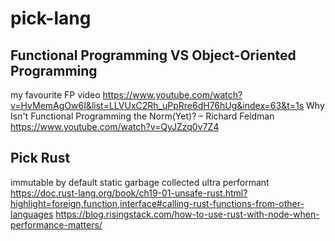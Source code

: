 # pick-lang

## Functional Programming VS Object-Oriented Programming

my favourite FP video https://www.youtube.com/watch?v=HvMemAgOw6I&list=LLVUxC2Rh_uPpRre6dH76hUg&index=63&t=1s
Why Isn't Functional Programming the Norm(Yet)? – Richard Feldman https://www.youtube.com/watch?v=QyJZzq0v7Z4

## Pick Rust
immutable by default
static garbage collected
ultra performant
https://doc.rust-lang.org/book/ch19-01-unsafe-rust.html?highlight=foreign,function,interface#calling-rust-functions-from-other-languages 
https://blog.risingstack.com/how-to-use-rust-with-node-when-performance-matters/
